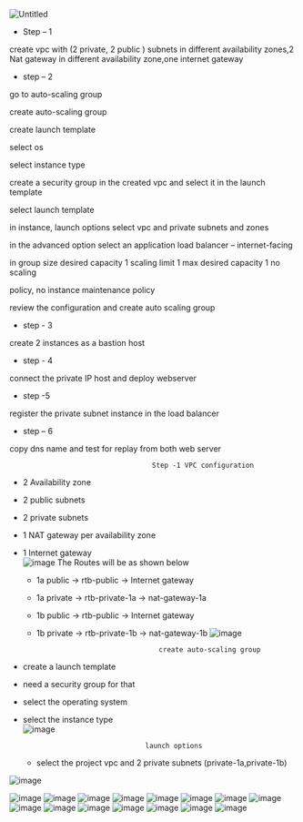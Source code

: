 ![Untitled](https://github.com/Tanay03Trivedi/1st-project/assets/160705084/5b7a4b59-14e8-469f-9454-55535587b7ac)

- Step – 1 

create vpc with (2 private, 2 public ) subnets in different availability zones,2 Nat gateway in different availability zone,one internet gateway

- step – 2

go to auto-scaling group

 create auto-scaling group

 create launch template
 
 select os
 
 select instance type

 create a security group in the created vpc  and select it in the launch template

 select launch template

 in instance, launch options select vpc and private subnets and zones

 in the advanced option select an application load balancer – internet-facing

 in group size desired capacity 1 scaling limit 1 max desired capacity 1 no scaling
 
 policy, no instance maintenance policy

 review the configuration and create auto scaling group

- step - 3

 create 2 instances as a bastion host
 
- step - 4

connect the private IP host and deploy webserver

 - step -5

 register the private subnet instance in the load balancer
 
 - step – 6
 
 copy dns name and test for replay from both web server





                                       Step -1 VPC configuration

- 2 Availability zone
- 2 public subnets
- 2 private subnets
- 1 NAT gateway per availability zone
- 1 Internet gateway                                      
![image](https://github.com/Tanay03Trivedi/1st-project/assets/160705084/82633785-bd2f-4ba3-b07b-b0d5d803cb6c)
                                      The Routes will be as shown below
  - 1a public -> rtb-public -> Internet gateway
  - 1a private -> rtb-private-1a -> nat-gateway-1a
  - 1b public -> rtb-public -> Internet gateway
  - 1b private -> rtb-private-1b -> nat-gateway-1b
![image](https://github.com/Tanay03Trivedi/1st-project/assets/160705084/159f4ea2-3921-410d-b2fc-7fda021123d2)

                                      create auto-scaling group
 - create a launch template
 - need a security group for that
 - select the operating system
 - select the instance type   
![image](https://github.com/Tanay03Trivedi/1st-project/assets/160705084/d84847f9-4b41-4088-adc0-8fbca74f1604)

                                     launch options
   - select the project vpc and 2 private subnets (private-1a,private-1b)

![image](https://github.com/Tanay03Trivedi/1st-project/assets/160705084/bd6062de-7089-4ac2-880d-81bc0549ea00)

![image](https://github.com/Tanay03Trivedi/1st-project/assets/160705084/265b688e-6236-466b-8326-c9600377fdeb)
![image](https://github.com/Tanay03Trivedi/1st-project/assets/160705084/a48189f9-45a4-4638-b576-375b628c3188)
![image](https://github.com/Tanay03Trivedi/1st-project/assets/160705084/cabf92bd-e605-485a-b03f-95573c5738f2)
![image](https://github.com/Tanay03Trivedi/1st-project/assets/160705084/ba239962-f603-40fe-89ae-178c58fa92bc)
![image](https://github.com/Tanay03Trivedi/1st-project/assets/160705084/61099dd3-bef7-4d2c-bb24-4d6da1c56893)
![image](https://github.com/Tanay03Trivedi/1st-project/assets/160705084/1e1e5dfd-ef79-464e-9d51-88ae1d70cbdb)
![image](https://github.com/Tanay03Trivedi/1st-project/assets/160705084/837d5639-7010-4ba4-80a1-586ec9d3bd71)
![image](https://github.com/Tanay03Trivedi/1st-project/assets/160705084/f29b3247-50a2-4c29-9b33-405137a7789f)
![image](https://github.com/Tanay03Trivedi/1st-project/assets/160705084/17b6d301-0e09-45f1-8b32-2da7be5cd20d)
![image](https://github.com/Tanay03Trivedi/1st-project/assets/160705084/05e26778-6939-4149-a68c-a2dcb7dcbffb)
![image](https://github.com/Tanay03Trivedi/1st-project/assets/160705084/ed2284fd-f0b3-4d3f-a13f-b0425cbfc1c1)
![image](https://github.com/Tanay03Trivedi/1st-project/assets/160705084/446fe9f2-c3d1-4d83-83a1-c07a5b777fef)
![image](https://github.com/Tanay03Trivedi/1st-project/assets/160705084/35b3b88e-52dc-48ef-bd58-2becea91b1ae)
![image](https://github.com/Tanay03Trivedi/1st-project/assets/160705084/0c5e6f2f-195f-4051-9124-cf337c3b21ee)
![image](https://github.com/Tanay03Trivedi/1st-project/assets/160705084/c02da625-cf9e-46fd-b45e-b38924cd3922)

